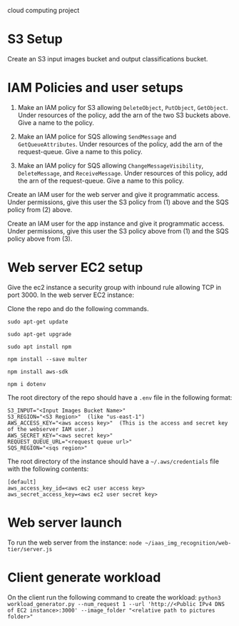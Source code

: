 cloud computing project

# S3 Setup

Create an S3 input images bucket and output classifications bucket.

# IAM Policies and user setups

1. Make an IAM policy for S3 allowing `DeleteObject`, `PutObject`, `GetObject`. Under resources of the policy, add the arn of the two S3 buckets above. Give a name to the policy.

2. Make an IAM police for SQS allowing `SendMessage` and `GetQueueAttributes`. Under resources of the policy, add the arn of the request-queue. Give a name to this policy.

3. Make an IAM policy for SQS allowing `ChangeMessageVisibility`, `DeleteMessage`, and `ReceiveMessage`. Under resources of this policy, add the arn of the request-queue. Give a name to this policy.

Create an IAM user for the web server and give it programmatic access. Under permissions, give this user the S3 policy from (1) above and the SQS policy from (2) above.

Create an IAM user for the app instance and give it programmatic access. Under permissions, give this user the S3 policy above from (1) and the SQS policy above from (3).

# Web server EC2 setup

Give the ec2 instance a security group with inbound rule allowing TCP in port 3000. In the web server EC2 instance:

Clone the repo and do the following commands.
```
sudo apt-get update

sudo apt-get upgrade

sudo apt install npm

npm install --save multer

npm install aws-sdk

npm i dotenv
```

The root directory of the repo should have a `.env` file in the following format:
```
S3_INPUT="<Input Images Bucket Name>"
S3_REGION="<S3 Region>"  (like "us-east-1")
AWS_ACCESS_KEY="<aws access key>"  (This is the access and secret key of the webserver IAM user.)
AWS_SECRET_KEY="<aws secret key>"
REQUEST_QUEUE_URL="<request queue url>"
SQS_REGION="<sqs region>"
```

The root directory of the instance should have a `~/.aws/credentials` file with the following contents:
```
[default]
aws_access_key_id=<aws ec2 user access key>
aws_secret_access_key=<aws ec2 user secret key>
```

# Web server launch
To run the web server from the instance: `node ~/iaas_img_recognition/web-tier/server.js`

# Client generate workload
On the client run the following command to create the workload:
`python3 workload_generator.py --num_request 1 --url 'http://<Public IPv4 DNS of EC2 instance>:3000' --image_folder "<relative path to pictures folder>"`
